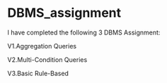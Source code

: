 # DBMS_assignment
I have completed the following 3 DBMS Assignment:

V1.Aggregation Queries 

V2.Multi-Condition Queries

V3.Basic Rule-Based
